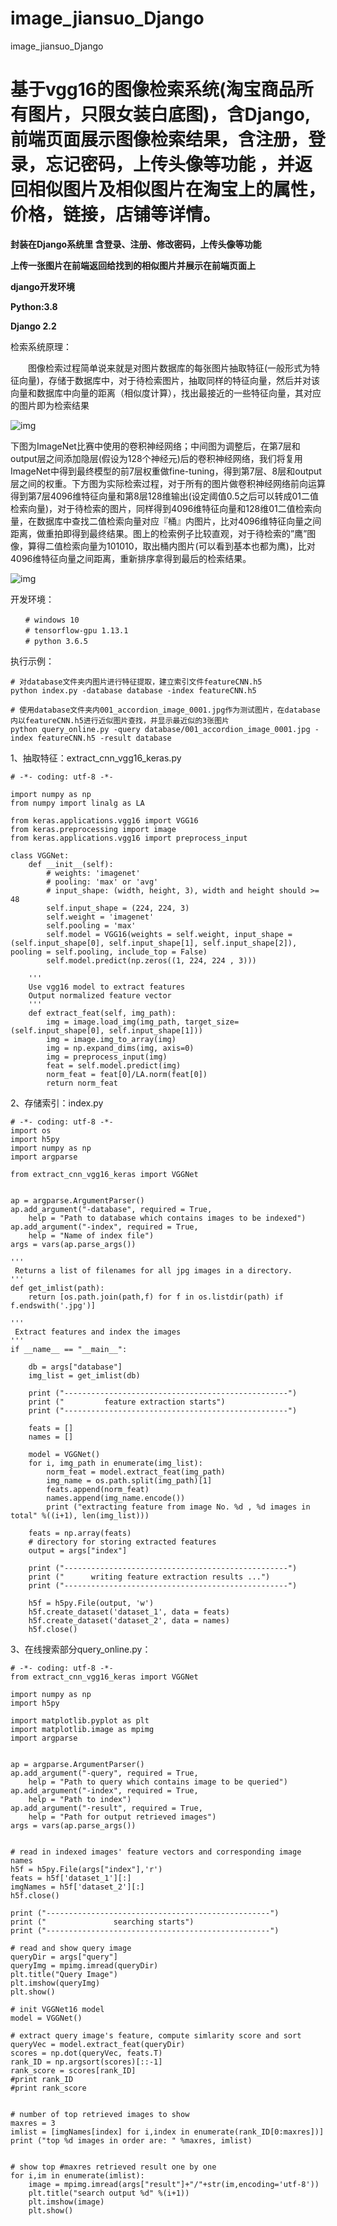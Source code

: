 # image_jiansuo_Django
image_jiansuo_Django



# 基于vgg16的图像检索系统(淘宝商品所有图片，只限女装白底图)，含Django,前端页面展示图像检索结果，含注册，登录，忘记密码，上传头像等功能 ，并返回相似图片及相似图片在淘宝上的属性，价格，链接，店铺等详情。

**封装在Django系统里 含登录、注册、修改密码，上传头像等功能**

**上传一张图片在前端返回给找到的相似图片并展示在前端页面上** 

**django开发环境**

**Python:3.8**

**Django 2.2**

检索系统原理：

　　图像检索过程简单说来就是对图片数据库的每张图片抽取特征(一般形式为特征向量)，存储于数据库中，对于待检索图片，抽取同样的特征向量，然后并对该向量和数据库中向量的距离（相似度计算），找出最接近的一些特征向量，其对应的图片即为检索结果

![img](https://images2018.cnblogs.com/blog/1006968/201809/1006968-20180907231841999-450468894.png)

下图为ImageNet比赛中使用的卷积神经网络；中间图为调整后，在第7层和output层之间添加隐层(假设为128个神经元)后的卷积神经网络，我们将复用ImageNet中得到最终模型的前7层权重做fine-tuning，得到第7层、8层和output层之间的权重。下方图为实际检索过程，对于所有的图片做卷积神经网络前向运算得到第7层4096维特征向量和第8层128维输出(设定阈值0.5之后可以转成01二值检索向量)，对于待检索的图片，同样得到4096维特征向量和128维01二值检索向量，在数据库中查找二值检索向量对应『桶』内图片，比对4096维特征向量之间距离，做重拍即得到最终结果。图上的检索例子比较直观，对于待检索的”鹰”图像，算得二值检索向量为101010，取出桶内图片(可以看到基本也都为鹰)，比对4096维特征向量之间距离，重新排序拿得到最后的检索结果。

![img](https://images2018.cnblogs.com/blog/1006968/201809/1006968-20180907233106604-1409018181.png)

开发环境：

```
　　# windows 10
　　# tensorflow-gpu 1.13.1
　　# python 3.6.5
```

执行示例：

```
# 对database文件夹内图片进行特征提取，建立索引文件featureCNN.h5
python index.py -database database -index featureCNN.h5

# 使用database文件夹内001_accordion_image_0001.jpg作为测试图片，在database内以featureCNN.h5进行近似图片查找，并显示最近似的3张图片
python query_online.py -query database/001_accordion_image_0001.jpg -index featureCNN.h5 -result database
```

1、抽取特征：extract_cnn_vgg16_keras.py

```
# -*- coding: utf-8 -*-

import numpy as np
from numpy import linalg as LA

from keras.applications.vgg16 import VGG16
from keras.preprocessing import image
from keras.applications.vgg16 import preprocess_input

class VGGNet:
    def __init__(self):
        # weights: 'imagenet'
        # pooling: 'max' or 'avg'
        # input_shape: (width, height, 3), width and height should >= 48
        self.input_shape = (224, 224, 3)
        self.weight = 'imagenet'
        self.pooling = 'max'
        self.model = VGG16(weights = self.weight, input_shape = (self.input_shape[0], self.input_shape[1], self.input_shape[2]), pooling = self.pooling, include_top = False)
        self.model.predict(np.zeros((1, 224, 224 , 3)))

    '''
    Use vgg16 model to extract features
    Output normalized feature vector
    '''
    def extract_feat(self, img_path):
        img = image.load_img(img_path, target_size=(self.input_shape[0], self.input_shape[1]))
        img = image.img_to_array(img)
        img = np.expand_dims(img, axis=0)
        img = preprocess_input(img)
        feat = self.model.predict(img)
        norm_feat = feat[0]/LA.norm(feat[0])
        return norm_feat
```

2、存储索引：index.py

```
# -*- coding: utf-8 -*-
import os
import h5py
import numpy as np
import argparse

from extract_cnn_vgg16_keras import VGGNet


ap = argparse.ArgumentParser()
ap.add_argument("-database", required = True,
    help = "Path to database which contains images to be indexed")
ap.add_argument("-index", required = True,
    help = "Name of index file")
args = vars(ap.parse_args())

'''
 Returns a list of filenames for all jpg images in a directory. 
'''
def get_imlist(path):
    return [os.path.join(path,f) for f in os.listdir(path) if f.endswith('.jpg')]

'''
 Extract features and index the images
'''
if __name__ == "__main__":

    db = args["database"]
    img_list = get_imlist(db)
    
    print ("--------------------------------------------------")
    print ("         feature extraction starts")
    print ("--------------------------------------------------")
    
    feats = []
    names = []

    model = VGGNet()
    for i, img_path in enumerate(img_list):
        norm_feat = model.extract_feat(img_path)
        img_name = os.path.split(img_path)[1]
        feats.append(norm_feat)
        names.append(img_name.encode())
        print ("extracting feature from image No. %d , %d images in total" %((i+1), len(img_list)))

    feats = np.array(feats)
    # directory for storing extracted features
    output = args["index"]
    
    print ("--------------------------------------------------")
    print ("      writing feature extraction results ...")
    print ("--------------------------------------------------")
    
    h5f = h5py.File(output, 'w')
    h5f.create_dataset('dataset_1', data = feats)
    h5f.create_dataset('dataset_2', data = names)
    h5f.close()
```



3、在线搜索部分query_online.py：

```
# -*- coding: utf-8 -*-
from extract_cnn_vgg16_keras import VGGNet

import numpy as np
import h5py

import matplotlib.pyplot as plt
import matplotlib.image as mpimg
import argparse


ap = argparse.ArgumentParser()
ap.add_argument("-query", required = True,
    help = "Path to query which contains image to be queried")
ap.add_argument("-index", required = True,
    help = "Path to index")
ap.add_argument("-result", required = True,
    help = "Path for output retrieved images")
args = vars(ap.parse_args())


# read in indexed images' feature vectors and corresponding image names
h5f = h5py.File(args["index"],'r')
feats = h5f['dataset_1'][:]
imgNames = h5f['dataset_2'][:]
h5f.close()
        
print ("--------------------------------------------------")
print ("               searching starts")
print ("--------------------------------------------------")
    
# read and show query image
queryDir = args["query"]
queryImg = mpimg.imread(queryDir)
plt.title("Query Image")
plt.imshow(queryImg)
plt.show()

# init VGGNet16 model
model = VGGNet()

# extract query image's feature, compute simlarity score and sort
queryVec = model.extract_feat(queryDir)
scores = np.dot(queryVec, feats.T)
rank_ID = np.argsort(scores)[::-1]
rank_score = scores[rank_ID]
#print rank_ID
#print rank_score


# number of top retrieved images to show
maxres = 3
imlist = [imgNames[index] for i,index in enumerate(rank_ID[0:maxres])]
print ("top %d images in order are: " %maxres, imlist)
 

# show top #maxres retrieved result one by one
for i,im in enumerate(imlist):
    image = mpimg.imread(args["result"]+"/"+str(im,encoding='utf-8'))
    plt.title("search output %d" %(i+1))
    plt.imshow(image)
    plt.show()
```

